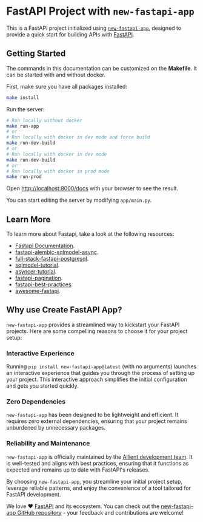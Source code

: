 # FastAPI Project with `new-fastapi-app`

This is a FastAPI project initialized using [`new-fastapi-app`](https://github.com/allient/new-fastapi-app), designed to provide a quick start for building APIs with [FastAPI](https://fastapi.tiangolo.com/).

## Getting Started

The commands in this documentation can be customized on the **Makefile**. It can be started with and without docker.

First, make sure you have all packages installed:

```bash
make install
```


Run the server:
```bash
# Run locally without docker
make run-app
# or
# Run locally with docker in dev mode and force build
make run-dev-build
# or
# Run locally with docker in dev mode
make run-dev-build
# or
# Run locally with docker in prod mode
make run-prod
```

Open [http://localhost:8000/docs](http://localhost:8000/docs) with your browser to see the result.

You can start editing the server by modifying `app/main.py`.

## Learn More

To learn more about Fastapi, take a look at the following resources:

- [Fastapi Documentation](https://fastapi.tiangolo.com/).
- [fastapi-alembic-sqlmodel-async](https://github.com/jonra1993/fastapi-alembic-sqlmodel-async).
- [full-stack-fastapi-postgresql](https://github.com/tiangolo/full-stack-fastapi-postgresql).
- [sqlmodel-tutorial](https://sqlmodel.tiangolo.com/tutorial/fastapi/).
- [asyncer-tutorial](https://asyncer.tiangolo.com/tutorial/).
- [fastapi-pagination](https://github.com/uriyyo/fastapi-pagination).
- [fastapi-best-practices](https://github.com/zhanymkanov/fastapi-best-practices).
- [awesome-fastapi](https://github.com/mjhea0/awesome-fastapi).

## Why use Create FastAPI App?

`new-fastapi-app` provides a streamlined way to kickstart your FastAPI projects. Here are some compelling reasons to choose it for your project setup:

### Interactive Experience

Running `pip install new-fastapi-app@latest` (with no arguments) launches an interactive experience that guides you through the process of setting up your project. This interactive approach simplifies the initial configuration and gets you started quickly.

### Zero Dependencies

`new-fastapi-app` has been designed to be lightweight and efficient. It requires zero external dependencies, ensuring that your project remains unburdened by unnecessary packages.

### Reliability and Maintenance

`new-fastapi-app` is officially maintained by the [Allient development team](https://www.allient.io/). It is well-tested and aligns with best practices, ensuring that it functions as expected and remains up to date with FastAPI's releases.

By choosing `new-fastapi-app`, you streamline your initial project setup, leverage reliable patterns, and enjoy the convenience of a tool tailored for FastAPI development.


We love ❤️ [FastAPI](https://fastapi.tiangolo.com/) and its ecosystem. You can check out the [new-fastapi-app GitHub repository](https://github.com/allient/new-fastapi-app) - your feedback and contributions are welcome!
